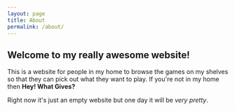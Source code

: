 ```yaml
---
layout: page
title: About
permalink: /about/
---
```


## Welcome to my really awesome website!

This is a website for people in my home to browse the games on my shelves so that they can pick out what they want to play. If you're not in my home then **Hey! What Gives?**

Right now it's just an empty website but one day it will be _very pretty_.
